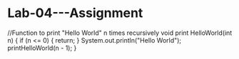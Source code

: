 # Lab-04---Assignment
//Function to print "Hello World" n times recursively
void print HelloWorld(int n) {
    if (n <= 0) {
        return;
    }
    System.out.println("Hello World");
    printHelloWorld(n - 1);
}
